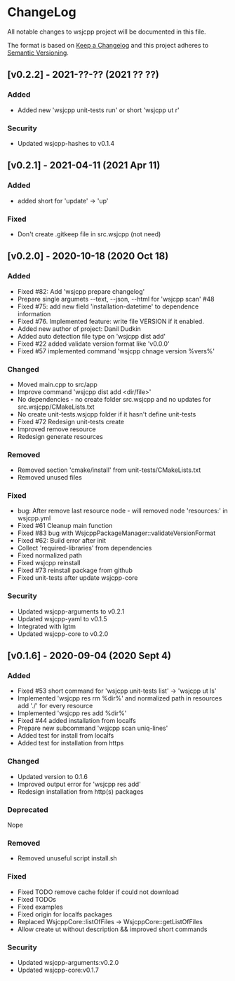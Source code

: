 # ChangeLog

All notable changes to wsjcpp project will be documented in this file.
 
The format is based on [Keep a Changelog](http://keepachangelog.com/)
and this project adheres to [Semantic Versioning](http://semver.org/).

## [v0.2.2] - 2021-??-?? (2021 ?? ??)

### Added

- Added new 'wsjcpp unit-tests run' or short 'wsjcpp ut r'

### Security

- Updated wsjcpp-hashes to v0.1.4

## [v0.2.1] - 2021-04-11 (2021 Apr 11)

### Added

- added short for 'update' -> 'up'

### Fixed

- Don't create .gitkeep file in src.wsjcpp (not need)

## [v0.2.0] - 2020-10-18 (2020 Oct 18)

### Added

- Fixed #82: Add 'wsjcpp prepare changelog'
- Prepare single argumets --text, --json, --html  for 'wsjcpp scan' #48
- Fixed #75: add new field 'installation-datetime' to dependence information
- Fixed #76. Implemented feature: write file VERSION if it enabled.
- Added new author of project: Danil Dudkin
- Added auto detection file type on 'wsjcpp dist add'
- Fixed #22 added validate version format like 'v0.0.0'
- Fixed #57 implemented command 'wsjcpp chnage version %vers%'

### Changed

- Moved main.cpp to src/app
- Improve command 'wsjcpp dist add <dir/file>'
- No dependencies - no create folder src.wsjcpp and no updates for src.wsjcpp/CMakeLists.txt
- No create unit-tests.wsjcpp folder if it hasn't define unit-tests
- Fixed #72 Redesign unit-tests create
- Improved remove resource
- Redesign generate resources

### Removed

- Removed section 'cmake/install' from unit-tests/CMakeLists.txt 
- Removed unused files

### Fixed

- bug: After remove last resource node - will removed node 'resources:' in wsjcpp.yml
- Fixed #61 Cleanup main function
- Fixed #83 bug with WsjcppPackageManager::validateVersionFormat
- Fixed  #62: Build error after init
- Collect 'required-libraries' from dependencies
- Fixed normalized path
- Fixed wsjcpp reinstall
- Fixed #73 reinstall package from github
- Fixed unit-tests after update wsjcpp-core

### Security

- Updated wsjcpp-arguments to v0.2.1
- Updated wsjcpp-yaml to v0.1.5
- Integrated with lgtm
- Updated wsjcpp-core to v0.2.0

## [v0.1.6] - 2020-09-04 (2020 Sept 4)

### Added

- Fixed #53 short command for 'wsjcpp unit-tests list' -> 'wsjcpp ut ls'
- Implemented 'wsjcpp res rm %dir%' and normalized path in resources add './' for every resource
- Implemented 'wsjcpp res add %dir%'
- Fixed  #44 added installation from localfs
- Prepare new subcommand 'wsjcpp scan uniq-lines'
- Added test for install from localfs
- Added test for installation from https

### Changed

- Updated version to 0.1.6
- Improved output error for 'wsjcpp res add'
- Redesign installation from http(s) packages

### Deprecated

Nope

### Removed

- Removed unuseful script install.sh

### Fixed

- Fixed TODO remove cache folder if could not download
- Fixed TODOs
- Fixed examples
- Fixed origin for localfs packages
- Replaced WsjcppCore::listOfFiles -> WsjcppCore::getListOfFiles
- Allow create ut without description && improved short commands

### Security

- Updated wsjcpp-arguments:v0.2.0
- Updated wsjcpp-core:v0.1.7
